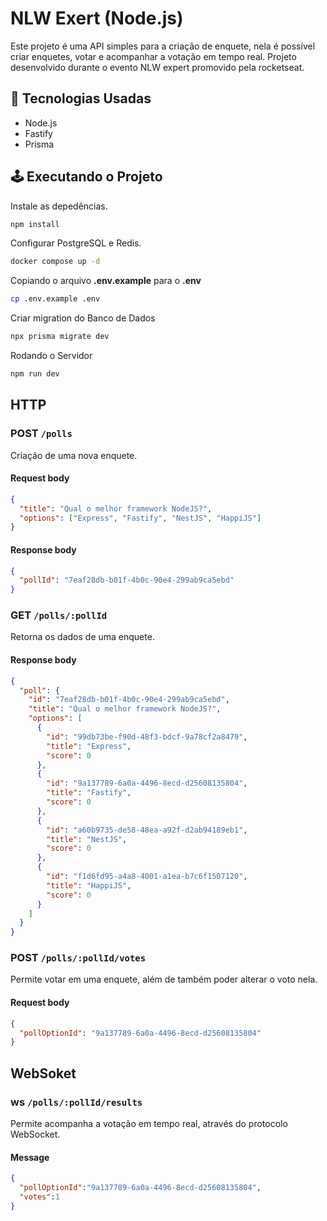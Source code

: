 # NLW Exert (Node.js)
Este projeto é uma API simples para a criação de enquete, nela é possível criar enquetes, votar e acompanhar a votação em tempo real. Projeto desenvolvido durante o evento NLW expert promovido pela rocketseat.

## 🚀 Tecnologias Usadas
- Node.js
- Fastify
- Prisma

## 🕹️ Executando o Projeto
Instale as depedências.
```bash
npm install
```
Configurar PostgreSQL e Redis.
```bash
docker compose up -d
```
Copiando o arquivo **.env.example** para o **.env**
```bash
cp .env.example .env
```
Criar migration do Banco de Dados
```bash
npx prisma migrate dev
```
Rodando o Servidor
```bash
npm run dev
```

## HTTP
### POST `/polls`
Criação de uma nova enquete.

#### Request body
```json
{
  "title": "Qual o melhor framework NodeJS?",
  "options": ["Express", "Fastify", "NestJS", "HappiJS"]
}
```

#### Response body
```json
{
  "pollId": "7eaf28db-b01f-4b0c-90e4-299ab9ca5ebd"
}
```

### GET `/polls/:pollId`
Retorna os dados de uma enquete.

#### Response body
```json
{
  "poll": {
    "id": "7eaf28db-b01f-4b0c-90e4-299ab9ca5ebd",
    "title": "Qual o melhor framework NodeJS?",
    "options": [
      {
        "id": "99db73be-f90d-48f3-bdcf-9a78cf2a8479",
        "title": "Express",
        "score": 0
      },
      {
        "id": "9a137789-6a0a-4496-8ecd-d25608135804",
        "title": "Fastify",
        "score": 0
      },
      {
        "id": "a60b9735-de58-48ea-a92f-d2ab94189eb1",
        "title": "NestJS",
        "score": 0
      },
      {
        "id": "f1d6fd95-a4a8-4001-a1ea-b7c6f1507120",
        "title": "HappiJS",
        "score": 0
      }
    ]
  }
}
```

### POST `/polls/:pollId/votes`
Permite votar em uma enquete, além de também poder alterar o voto nela.

#### Request body
```json
{
  "pollOptionId": "9a137789-6a0a-4496-8ecd-d25608135804"
}
```

## WebSoket
### ws `/polls/:pollId/results`
Permite acompanha a votação em tempo real, através do protocolo WebSocket.

#### Message
```json
{
  "pollOptionId":"9a137789-6a0a-4496-8ecd-d25608135804",
  "votes":1
}
```
